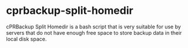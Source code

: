 # cprbackup-split-homedir
cPRBackup Split Homedir is a bash script that is very suitable for use by servers that do not have enough free space to store backup data in their local disk space.
